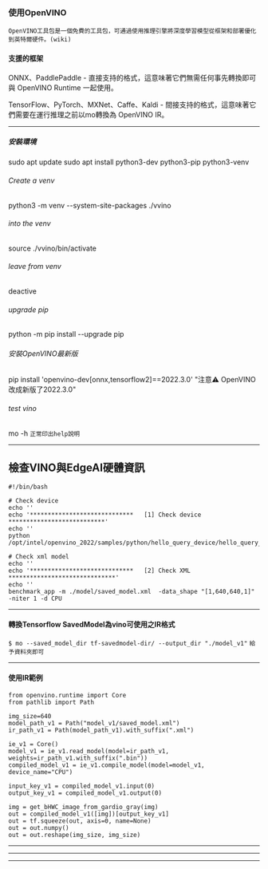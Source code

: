 ### 使用OpenVINO
`OpenVINO工具包是一個免費的工具包，可通過使用推理引擎將深度學習模型從框架和部署優化到英特爾硬件。(wiki)`

#### 支援的框架
ONNX、PaddlePaddle - 直接支持的格式，這意味著它們無需任何事先轉換即可與 OpenVINO Runtime 一起使用。

TensorFlow、PyTorch、MXNet、Caffe、Kaldi - 間接支持的格式，這意味著它們需要在運行推理之前以mo轉換為 OpenVINO IR。


 * * * 

##### 安裝環境

sudo apt update
sudo apt install python3-dev python3-pip python3-venv

###### Create a venv

 python3 -m venv --system-site-packages ./vvino

###### into the venv
 source ./vvino/bin/activate

###### leave from venv
 deactive
 
###### upgrade pip 
python -m pip install --upgrade pip
 
 
###### 安裝OpenVINO最新版
 pip install 'openvino-dev[onnx,tensorflow2]==2022.3.0'   "注意⚠️ OpenVINO改成新版了2022.3.0"


###### test vino
mo -h
`正常印出help說明`


 * * * 

## 檢查VINO與EdgeAI硬體資訊
    #!/bin/bash

    # Check device
    echo ''
    echo '*****************************   [1] Check device   ***************************'
    echo ''
    python /opt/intel/openvino_2022/samples/python/hello_query_device/hello_query_device.py

    # Check xml model
    echo ''
    echo '*****************************   [2] Check XML   ******************************'
    echo ''
    benchmark_app -m ./model/saved_model.xml  -data_shape "[1,640,640,1]" -niter 1 -d CPU

 * * * 
#### 轉換Tensorflow SavedModel為vino可使用之IR格式
 `$ mo --saved_model_dir tf-savedmodel-dir/ --output_dir "./model_v1"`
 ``` 給予資料夾即可  ```
 * * * 
 
#### 使用IR範例
    from openvino.runtime import Core
    from pathlib import Path

    img_size=640
    model_path_v1 = Path("model_v1/saved_model.xml")
    ir_path_v1 = Path(model_path_v1).with_suffix(".xml")

    ie_v1 = Core()
    model_v1 = ie_v1.read_model(model=ir_path_v1, weights=ir_path_v1.with_suffix(".bin"))
    compiled_model_v1 = ie_v1.compile_model(model=model_v1, device_name="CPU")

    input_key_v1 = compiled_model_v1.input(0)
    output_key_v1 = compiled_model_v1.output(0)

    img = get_bHWC_image_from_gardio_gray(img)
    out = compiled_model_v1([img])[output_key_v1]
    out = tf.squeeze(out, axis=0, name=None)
    out = out.numpy()
    out = out.reshape(img_size, img_size)






 * * * 
 * * * 
 * * * 
 
